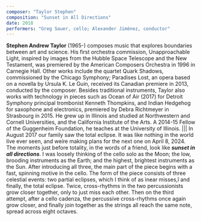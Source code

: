 ```yaml
---
composer: "Taylor Stephen"
composition: "Sunset in All Directions"
date: 2018
performers: "Greg Sauer, cello; Alexander Jiménez, conductor"
---
```

**Stephen Andrew Taylor** (1965-) composes music that explores boundaries between art and science. His first orchestra commission, Unapproachable Light, inspired by images from the Hubble Space Telescope and the New Testament, was premiered by the American Composers Orchestra in 1996 in Carnegie Hall. Other works include the quartet Quark Shadows, commissioned by the Chicago Symphony; Paradises Lost, an opera based on a novella by Ursula K. Le Guin, received its Canadian premiere in 2013, conducted by the composer. Besides traditional instruments, Taylor also works with technology in pieces such as Ocean of Air (2017) for Detroit Symphony principal trombonist Kenneth Thompkins, and Indian Hedgehog for saxophone and electronics, premiered by Debra Richtmeyer in Strasbourg in 2015. He grew up in Illinois and studied at Northwestern and Cornell Universities, and the California Institute of the Arts. A 2014-15 Fellow of the Guggenheim Foundation, he teaches at the University of Illinois.
|||
In August 2017 our family saw the total eclipse. It was like nothing in the world Iíve ever seen, and weíre making plans for the next one on April 8, 2024. The moments just before totality, in the words of a friend, look like **_sunset in all directions_**. I was loosely thinking of the cello solo as the Moon; the low, brooding instruments as the Earth; and the highest, brightest instruments as the Sun. After introducing all three, the main part of the piece begins with a fast, spinning motive in the cello. The form of the piece consists of three celestial events: two partial eclipses, which I think of as ìnear misses,î and finally, the total eclipse. Twice, cross-rhythms in the two percussionists grow closer together, only to just miss each other. Then on the third attempt, after a cello cadenza, the percussive cross-rhythms once again grow closer, and finally join together as the strings all reach the same note, spread across eight octaves.